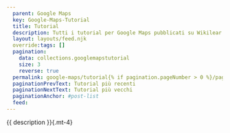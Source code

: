 ```yaml
---
  parent: Google Maps
  key: Google-Maps-Tutorial
  title: Tutorial
  description: Tutti i tutorial per Google Maps pubblicati su Wikilear
  layout: layouts/feed.njk
  override:tags: []
  pagination:
    data: collections.googlemapstutorial
    size: 3
    reverse: true
  permalink: google-maps/tutorial{% if pagination.pageNumber > 0 %}/page/{{ pagination.pageNumber }}{% endif %}/
  paginationPrevText: Tutorial più recenti
  paginationNextText: Tutorial più vecchi
  paginationAnchor: #post-list
  feed:
---
```

{{ description }}{.mt-4}

<div id="post-list" class="heading">
</div>
